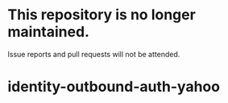 # This repository is no longer maintained.

Issue reports and pull requests will not be attended.

# identity-outbound-auth-yahoo
